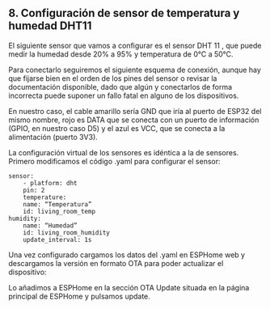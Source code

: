 ## 8. Configuración de sensor de temperatura y humedad DHT11 ## 

El siguiente sensor que vamos a configurar es el sensor DHT 11 , que puede medir la
humedad desde 20% a 95% y temperatura de 0°C a 50°C.

Para conectarlo seguiremos el siguiente esquema de conexión, aunque hay que fijarse bien
en el orden de los pines del sensor o revisar la documentación disponible, dado que algún
y conectarlos de forma incorrecta puede suponer
un fallo fatal en alguno de los dispositivos.

En nuestro caso, el cable amarillo sería GND que iría al puerto de ESP32 del mismo nombre,
rojo es DATA que se conecta con un puerto de información (GPIO, en nuestro caso D5) y el azul
es VCC, que se conecta a la alimentación (puerto 3V3).

La configuración virtual de los sensores es idéntica a la de sensores. Primero modificamos
el código .yaml para configurar el sensor:

```
sensor:
    - platform: dht
    pin: 2
    temperature:
    name: “Temperatura”
    id: living_room_temp
humidity:
    name: “Humedad”
    id: living_room_humidity
    update_interval: 1s
```

Una vez configurado cargamos los datos del .yaml en ESPHome web y descargamos la
versión en formato OTA para poder actualizar el dispositivo:

Lo añadimos a ESPHome en la sección OTA Update situada en la página principal de
ESPHome y pulsamos update.